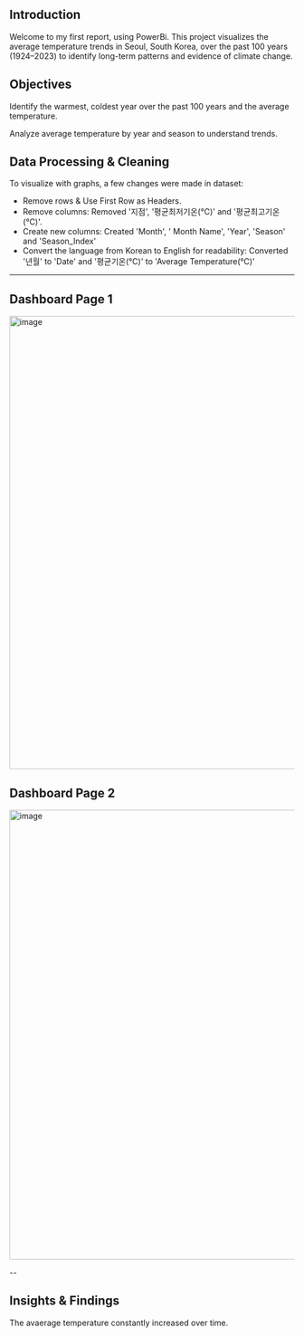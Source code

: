 ## Introduction
Welcome to my first report, using PowerBi. This project visualizes the average temperature trends in Seoul, South Korea, over the past 100 years (1924–2023) to identify long-term patterns and evidence of climate change.

## Objectives
Identify the warmest, coldest year over the past 100 years and the average temperature.

Analyze average temperature by year and season to understand trends.

## Data Processing & Cleaning
To visualize with graphs, a few changes were made in dataset:
* Remove rows & Use First Row as Headers.
* Remove columns: Removed '지점', '평균최저기온(℃)' and '평균최고기온(℃)'.
* Create new columns: Created 'Month', ' Month Name', 'Year', 'Season' and 'Season_Index'
* Convert the language from Korean to English for readability: Converted '년월' to 'Date' and '평균기온(℃)' to 'Average Temperature(℃)'


---
## Dashboard Page 1
<img width="1430" height="801" alt="image" src="https://github.com/user-attachments/assets/19ab8613-df62-47ec-96ae-43fd715bed1e" />

## Dashboard Page 2
<img width="1416" height="795" alt="image" src="https://github.com/user-attachments/assets/4f697f8d-1d0c-4157-9d6a-d99af0c48459" />

--


## Insights & Findings

The avaerage temperature constantly increased over time.
